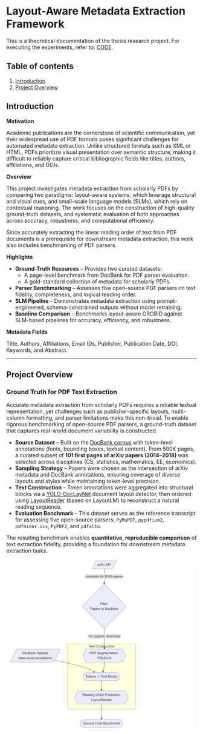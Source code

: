 # Layout-Aware Metadata Extraction Framework

This is a theoretical documentation of the thesis research project. For executing the experiments, refer to: [CODE](./CODE.md).

## Table of contents
1. [Introduction](#introduction)
2. [Project Overview](#project-overview)

## Introduction

**Motivation**

Academic publications are the cornerstone of scientific communication, yet their widespread use of PDF formats poses significant challenges for automated metadata extraction. Unlike structured formats such as XML or HTML, PDFs prioritize visual presentation over semantic structure, making it difficult to reliably capture critical bibliographic fields like titles, authors, affiliations, and DOIs.

**Overview**

This project investigates metadata extraction from scholarly PDFs by comparing two paradigms: layout-aware systems, which leverage structural and visual cues, and small-scale language models (SLMs), which rely on contextual reasoning. The work focuses on the construction of high-quality ground-truth datasets, and systematic evaluation of both approaches across accuracy, robustness, and computational efficiency.

Since accurately extracting the linear reading order of text from PDF documents is a prerequisite for downstream metadata extraction, this work also includes benchmarking of PDF parsers.

**Highlights**

* **Ground-Truth Resources** – Provides two curated datasets:
  * A page-level benchmark from DocBank for PDF parser evaluation.
  * A gold-standard collection of metadata for scholarly PDFs.
* **Parser Benchmarking** – Assesses five open-source PDF parsers on text fidelity, completeness, and logical reading order.
* **SLM Pipeline** – Demonstrates metadata extraction using prompt-engineered, schema-constrained outputs without model retraining.
* **Baseline Comparison** – Benchmarks layout-aware GROBID against SLM-based pipelines for accuracy, efficiency, and robustness.

**Metadata Fields**

Title, Authors, Affiliations, Email IDs, Publisher, Publication Date, DOI, Keywords, and Abstract.

---

## Project Overview

### Ground Truth for PDF Text Extraction

Accurate metadata extraction from scholarly PDFs requires a reliable textual representation, yet challenges such as publisher-specific layouts, multi-column formatting, and parser limitations make this non-trivial. To enable rigorous benchmarking of open-source PDF parsers, a ground-truth dataset that captures real-world document variability is constructed.

* **Source Dataset** – Built on the [DocBank corpus](https://doc-analysis.github.io/docbank-page) with token-level annotations (fonts, bounding boxes, textual content). From 500K pages, a curated subset of **101 first pages of arXiv papers (2014–2018)** was selected across disciplines (CS, statistics, mathematics, EE, economics).
* **Sampling Strategy** – Papers were chosen as the intersection of arXiv metadata and DocBank annotations, ensuring coverage of diverse layouts and styles while maintaining token-level precision.
* **Text Construction** – Token annotations were aggregated into structural blocks via a [YOLO-DocLayNet](https://github.com/ppaanngggg/yolo-doclaynet) document layout detector, then ordered using [LayoutReader](https://github.com/ppaanngggg/layoutreader) (based on LayoutLM) to reconstruct a natural reading sequence.
* **Evaluation Benchmark** – This dataset serves as the reference transcript for assessing five open-source parsers: `PyMuPDF`, `pypdfium2`, `pdfminer.six`, `PyPDF2`, and `pdfalto`.

The resulting benchmark enables **quantitative, reproducible comparison** of text extraction fidelity, providing a foundation for downstream metadata extraction tasks.

![construct ground truth for pdf extraction](./assets/methodology_1.png)